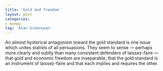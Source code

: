 ```yaml
---
title: 'Gold and freedom'
layout: post
categories:
- money
tag: 'Alan Greenspan'
---
```


An almost hysterical antagonism toward the gold standard is one issue which unites statists of all persuasions. They seem to sense — perhaps more clearly and subtly than many consistent defenders of laissez-faire — that gold and economic freedom are inseparable, that the gold standard is an instrument of laissez-faire and that each implies and requires the other.